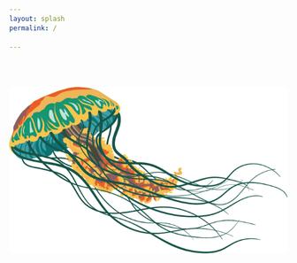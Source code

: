 ```yaml
---
layout: splash
permalink: /

---
```


<head>
  <meta name="google-site-verification" content="G3xc3nYc5RuEsdxKcaFAx9M-wRAQXJcRGxulpRhFaII" />
</head>

  <br>
  <br><br>


<img src="/assets/JellyfishV1.png" alt="welcome" class="center"/>
